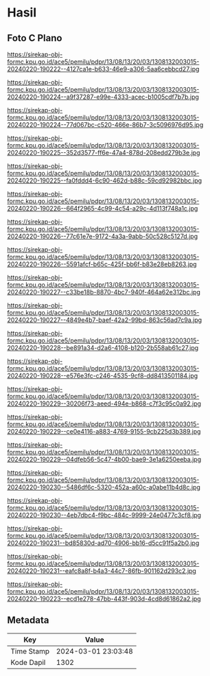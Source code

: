 # Hasil

## Foto C Plano

https://sirekap-obj-formc.kpu.go.id/ace5/pemilu/pdpr/13/08/13/20/03/1308132003015-20240220-190222--4127ca1e-b633-46e9-a306-5aa6cebbcd27.jpg

https://sirekap-obj-formc.kpu.go.id/ace5/pemilu/pdpr/13/08/13/20/03/1308132003015-20240220-190224--a9f37287-e99e-4333-acec-b1005cdf7b7b.jpg

https://sirekap-obj-formc.kpu.go.id/ace5/pemilu/pdpr/13/08/13/20/03/1308132003015-20240220-190224--77d067bc-c520-466e-86b7-3c5096976d95.jpg

https://sirekap-obj-formc.kpu.go.id/ace5/pemilu/pdpr/13/08/13/20/03/1308132003015-20240220-190225--352d3577-ff6e-47a4-878d-208edd279b3e.jpg

https://sirekap-obj-formc.kpu.go.id/ace5/pemilu/pdpr/13/08/13/20/03/1308132003015-20240220-190225--fa0fddd4-6c90-462d-b88c-59cd92982bbc.jpg

https://sirekap-obj-formc.kpu.go.id/ace5/pemilu/pdpr/13/08/13/20/03/1308132003015-20240220-190226--664f2965-4c99-4c54-a29c-4d113f748a1c.jpg

https://sirekap-obj-formc.kpu.go.id/ace5/pemilu/pdpr/13/08/13/20/03/1308132003015-20240220-190226--77c61e7e-9172-4a3a-9abb-50c528c5127d.jpg

https://sirekap-obj-formc.kpu.go.id/ace5/pemilu/pdpr/13/08/13/20/03/1308132003015-20240220-190226--5591afcf-b65c-425f-bb6f-b83e28eb8263.jpg

https://sirekap-obj-formc.kpu.go.id/ace5/pemilu/pdpr/13/08/13/20/03/1308132003015-20240220-190227--c33be18b-8870-4bc7-940f-464a62e312bc.jpg

https://sirekap-obj-formc.kpu.go.id/ace5/pemilu/pdpr/13/08/13/20/03/1308132003015-20240220-190227--4849e4b7-baef-42a2-99bd-863c56ad7c9a.jpg

https://sirekap-obj-formc.kpu.go.id/ace5/pemilu/pdpr/13/08/13/20/03/1308132003015-20240220-190228--be891a34-d2a6-4108-b120-2b558ab61c27.jpg

https://sirekap-obj-formc.kpu.go.id/ace5/pemilu/pdpr/13/08/13/20/03/1308132003015-20240220-190228--e576e3fc-c246-4535-9cf8-dd8413501184.jpg

https://sirekap-obj-formc.kpu.go.id/ace5/pemilu/pdpr/13/08/13/20/03/1308132003015-20240220-190229--30206f73-aeed-494e-b868-c7f3c95c0a92.jpg

https://sirekap-obj-formc.kpu.go.id/ace5/pemilu/pdpr/13/08/13/20/03/1308132003015-20240220-190229--ce0e4116-a883-4769-9155-9cb225d3b389.jpg

https://sirekap-obj-formc.kpu.go.id/ace5/pemilu/pdpr/13/08/13/20/03/1308132003015-20240220-190229--04dfeb56-5c47-4b00-bae9-3e1a6250eeba.jpg

https://sirekap-obj-formc.kpu.go.id/ace5/pemilu/pdpr/13/08/13/20/03/1308132003015-20240220-190230--5486df6c-5320-452a-a60c-a0abe11b4d8c.jpg

https://sirekap-obj-formc.kpu.go.id/ace5/pemilu/pdpr/13/08/13/20/03/1308132003015-20240220-190230--4eb7dbc4-f9bc-484c-9999-24e0477c3cf8.jpg

https://sirekap-obj-formc.kpu.go.id/ace5/pemilu/pdpr/13/08/13/20/03/1308132003015-20240220-190231--bd85830d-ad70-4906-bb16-d5cc91f5a2b0.jpg

https://sirekap-obj-formc.kpu.go.id/ace5/pemilu/pdpr/13/08/13/20/03/1308132003015-20240220-190231--eafc8a8f-b4a3-44c7-86fb-901162d293c2.jpg

https://sirekap-obj-formc.kpu.go.id/ace5/pemilu/pdpr/13/08/13/20/03/1308132003015-20240220-190223--ecd1e278-47bb-443f-903d-4cd8d61862a2.jpg


## Metadata

| Key        | Value               |
| ---------- | ------------------- |
| Time Stamp | 2024-03-01 23:03:48 |
| Kode Dapil | 1302                |



